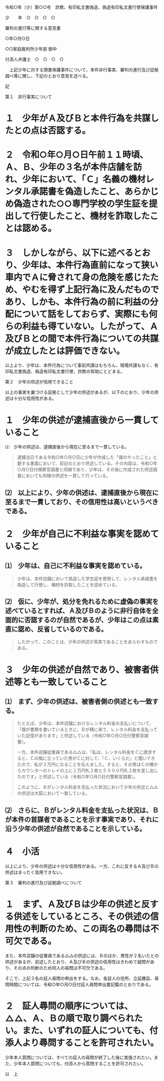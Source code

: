 令和○年（少）第○○号　詐欺、有印私文書偽造、偽造有印私文書行使保護事件

少　　年　○　○　○　○

審判の進行等に関する意見書

○年○月○日

○○家庭裁判所少年部 御中

付添人弁護士　○　○　○　○

　上記少年に対する頭書保護事件について、本件非行事実、審判の進行及び証拠調べ等に関し、下記のとおり意見を述べる。

記

第１　非行事実について

# １　少年がＡ及びＢと本件行為を共謀したとの点は否認する。

# ２　令和○年○月○日午前１１時頃、Ａ、Ｂ、少年の３名が本件店舗を訪れ、少年において、「Ｃ」名義の機材レンタル承諾書を偽造したこと、あらかじめ偽造された○○専門学校の学生証を提出して行使したこと、機材を詐取したことは認める。

# ３　しかしながら、以下に述べるとおり、少年は、本件行為直前になって狭い車内でＡに脅されて身の危険を感じたため、やむを得ず上記行為に及んだものであり、しかも、本件行為の前に利益の分配について話をしておらず、実際にも何らの利益も得ていない。したがって、Ａ及びＢとの間で本件行為についての共謀が成立したとは評価できない。

以上より、少年は、本件行為について事前共謀はもちろん、現場共謀もなく、有印私文書偽造、偽造有印私文書行使、詐欺の幇助にとどまる。

第２　少年の供述が信用できること

以上の事実を裏づける証拠として少年の供述があるが、以下のとおり、少年の供述は十分な信用性がある。

# １　少年の供述が逮捕直後から一貫していること

⑴　少年の供述は、逮捕直後から現在に至るまで一貫している。

> 逮捕当日である令和○年○月○日に少年が作成した「僕のやったこと」と題する書面において、前記のとおり供述している。その内容は、令和○年○月○日付検察官調書と同様であり、少年は、その後に作成された供述調書においても同様の供述を一貫して行っている。

## ⑵　以上により、少年の供述は、逮捕直後から現在に至るまで一貫しており、その信用性は高いというべきである。

# ２　少年が自己に不利益な事実を認めていること

## ⑴　少年は、自己に不利益な事実を認めている。

> 少年は、本件店舗において偽造した学生証を使用して、レンタル承諾書を偽造して行使し、機材を詐取したことを認めている。

## ⑵　仮に、少年が、処分を免れるために虚偽の事実を述べているとすれば、Ａ及びＢのように非行自体を全面的に否認するのが自然であるが、少年はこの点は素直に認め、反省しているのである。

> したがって、このことは、少年の供述が真実であることをあらわすものである。

# ３　少年の供述が自然であり、被害者供述等とも一致していること

## ⑴　まず、少年の供述は、被害者側の供述とも一致する。

> たとえば、少年は、本件店舗におけるレンタル料金の支払いについて、「僕が書類を書いているときに、Ｂが横に来て、レンタル料金を支払っていた記憶があります」と供述している（令和○年○月○日付警察官調書）。
>
> 一方、本件店舗従業員である△△は、「私は、レンタル料金をＣに請求すると、Ｃの隣に立っていた男がＣに対して、『Ｃ、いくらだ』と聞いてきたので、私が３万円になることを伝えました。すると、その男はＣの横からカウンターのトレイの上に１万円札２枚と５０００円札２枚を差し出したのです」と供述している（令和○年○月○日付警察官調書）。
>
> このように、Ｂがレンタル料金を支払った状況において少年の供述と△△の供述は大筋において一致している。

## ⑵　さらに、Ｂがレンタル料金を支払った状況は、Ｂが本件の首謀者であることを示す事実であり、それに沿う少年の供述が自然であることを示している。

# ４　小活

以上により、少年の供述は十分な信用性がある。一方、これに反するＡ及びＢの供述はまったく信用できない。

第３　審判の進行及び証拠調べについて

# １　まず、Ａ及びＢは少年の供述と反する供述をしているところ、その供述の信用性の判断のため、この両名の尋問は不可欠である。

また、本件店舗の従業員である△△の供述には、Ｂのほか、男性が２名いたとの供述があるが、前述したとおり、Ａ及びＢの供述の信用性はきわめて疑問があり、その点の判断のため同人の尋問は不可欠である。

そこで、上記３名の証人尋問の申出をする。なお、各証人の住所、立証趣旨、尋問時間については、令和○年○月○日付証人尋問申出書記載のとおりである。

# ２　証人尋問の順序については、△△、Ａ、Ｂの順で取り調べられたい。また、いずれの証人についても、付添人より尋問することを許可されたい。

少年本人質問については、すべての証人の尋問が終了した後に実施されたい。また、少年本人質問についても、付添人から質問することを許可されたい。

以　上
